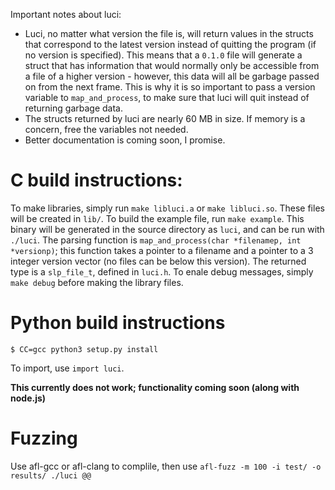 Important notes about luci:
- Luci, no matter what version the file is, will return values in the structs that correspond to the latest version instead of quitting the program (if no version is specified). This means that a ``0.1.0`` file will generate a struct that has information that would normally only be accessible from a file of a higher version - however, this data will all be garbage passed on from the next frame. This is why it is so important to pass a version variable to ``map_and_process``, to make sure that luci will quit instead of returning garbage data.
- The structs returned by luci are nearly 60 MB in size. If memory is a concern, free the variables not needed.
- Better documentation is coming soon, I promise.

C build instructions:
====================
To make libraries, simply run ``make libluci.a`` or ``make libluci.so``. These files will be created in ``lib/``. To build the example file, run ``make example``. This binary will be generated in the source directory as ``luci``, and can be run with ``./luci``. The parsing function is ``map_and_process(char *filenamep, int *versionp)``; this function takes a pointer to a filename and a pointer to a 3 integer version vector (no files can be below this version). The returned type is a ``slp_file_t``, defined in ``luci.h``. To enale debug messages, simply ``make debug`` before making the library files.


Python build instructions
====================

``$ CC=gcc python3 setup.py install``

To import, use ``import luci``.

**This currently does not work; functionality coming soon (along with node.js)**

Fuzzing
====================

Use afl-gcc or afl-clang to complile, then use ``afl-fuzz -m 100 -i test/ -o results/ ./luci @@``

